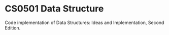 # CS0501 Data Structure

Code implementation of Data Structures: Ideas and Implementation, Second Edition.

